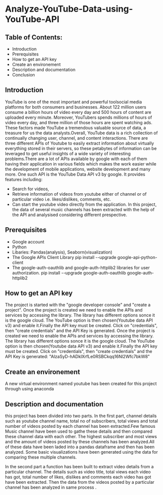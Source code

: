 # Analyze-YouTube-Data-using-YouTube-API
## Table of Contents:
* Introduction
* Prerequisites
* How to get an API key
* Create an environement
* Description and documentation
* Conclusion

## Introduction
YouTube is one of the most important and powerful toolsocial media platforms for both consumers and businesses. About 122 million users consume a billion hours of video every day and 500 hours of content are uploaded every minute. Moreover, YouTubers spends millions of hours of video every day, and three million of those hours are spent watching ads. These factors made YouTube a tremendous valuable source of data, a treasure for us the data analysts.Overall, YouTube data is a rich collection of continually changing user, channel, and content interactions.
There are three different APIs of Youtube to easily extract information about virtually everything stored in their servers, so these petabytes of information can be leveraged to get useful insights of a wide variety of interesting problems.There are a lot of APIs available by google with each of them having their application in various fields which makes the work easier while the development of mobile applications, website development and many more. One such API is the YouTube Data API v3 by google. It provides features including: 
* Search for videos,
* Retrieve information of videos from youtube either of channel or of particular video i.e. likes/dislikes, comments, etc.
* Can start the youtube video directly from the application.
In this project, the data of several music channels has been extracted with the help of the API and analysised considering different prespective.

## Prerequisites
* Google account
* Python 
* Libaries: Pandas(analysis), Seaborn(visualization)
* The Google APIs Client Library
pip install --upgrade google-api-python-client 
* The google-auth-oauthlib and google-auth-httplib2 libraries for user authorization. 
pip install --upgrade google-auth-oauthlib google-auth-httplib2

## How to get an API key
The project is started with the "google developer console" and "create a project". Once the project is created we need to enable the APIs and services by accessing the library. The library has different options sonce it is the google cloud. The YouTube option is then chosen(Youtube data API v3) and enable it.Finally the API key must be created. Click on "credentials", then "create credentials" and the API Key is generated. Once the project is created we need to enable the APIs and services by accessing the library. The library has different options sonce it is the google cloud. The YouTube option is then chosen(Youtube data API v3) and enable it.Finally the API key must be created. Click on "credentials", then "create credentials" and the API Key is generated:
"AIzaSyD-hADklXrfLe0RSBCkqq16Nl2Wfc7bkW8"

## Create an environement
A new virtual environment named youtube has been created for this project through using anaconda

## Description and documentation
this project has been divided into two parts. In the first part, channel details such as youtube channel name, total no of subscribers, total views and total number of videos posted by each channel has been extracted.Few famous Music channel have been used to gathe these details and then compared these channel data with each other. The highest subscriber and most views and the amount of videos posted by these channels has been analyzed.All of these data have been laded into a pandas dataframe and then has been analyzed. Some basic visualizations have been generated using the data for comparing these multiple channels.

In the second part a function has been built to extract video details from a particular channel. The details such as video title, total views each video has got, total number of likes, dislikes and comments each video has got have been extracted. Then the data from the videos posted by a particular channel has been analyzed in same process .


